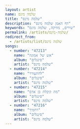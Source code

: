 ```yaml
---
layout: artist
name: שלמה מינס
title: "שלמה מינס"
description: "דף האמן שלמה מינס"
keywords: "שירים, מוזיקה, שלמה מינס"
permalink: /artists/שלמה-מינס/
redirect_from:
  - /artists/list/שלמה מינס
songs:
  - number: "47213"
    name: "אש של אמונה"
    album: "סינגלים"
    artist: "שלמה מינס"
  - number: "47214"
    name: "להתעורר"
    album: "סינגלים"
    artist: "שלמה מינס"
  - number: "47215"
    name: "מה קיבלת בן אדם"
    album: "סינגלים"
    artist: "שלמה מינס"
  - number: "47216"
    name: "רחמיך"
    album: "סינגלים"
    artist: "שלמה מינס"
---
```


